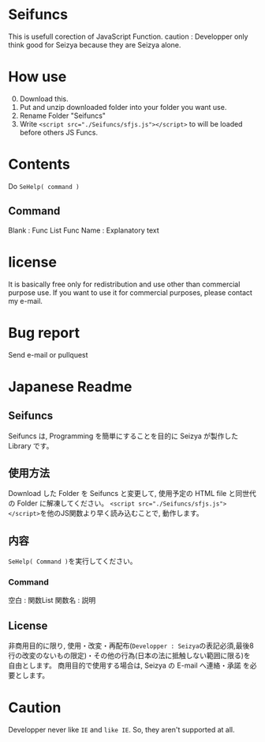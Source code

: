 # Seifuncs
This is usefull corection of JavaScript Function.
caution : Developper only think good for Seizya because they are Seizya alone.

# How use
0. Download this.
1. Put and unzip downloaded folder into your folder you want use.
2. Rename Folder "Seifuncs"
3. Write `<script src="./Seifuncs/sfjs.js"></script>` to will be loaded before others JS Funcs.

# Contents
Do `SeHelp( command )`
## Command 
Blank : Func List
Func Name : Explanatory text
  
# license
It is basically free only for redistribution and use other than commercial purpose use.
If you want to use it for commercial purposes, please contact my e-mail.

# Bug report
Send e-mail or pullquest

# Japanese Readme
## Seifuncs
Seifuncs は, Programming を簡単にすることを目的に Seizya が製作した Library です。

## 使用方法
Download した Folder を Seifuncs と変更して, 使用予定の HTML file と同世代の Folder に解凍してください。
`<script src="./Seifuncs/sfjs.js"></script>`を他のJS関数より早く読み込むことで, 動作します。

## 内容
`SeHelp( Command )`を実行してください。
### Command
空白 : 関数List
関数名 : 説明

## License 
 非商用目的に限り, 使用・改変・再配布(`Developper : Seizya`の表記必須,最後8行の改変のないもの限定)・その他の行為(日本の法に抵触しない範囲に限る)を 自由とします。
 商用目的で使用する場合は, Seizya の E-mail へ連絡・承諾 を必要とします。

 # Caution 
 Developper never like `IE` and `like IE`.
 So, they aren't  supported at all.